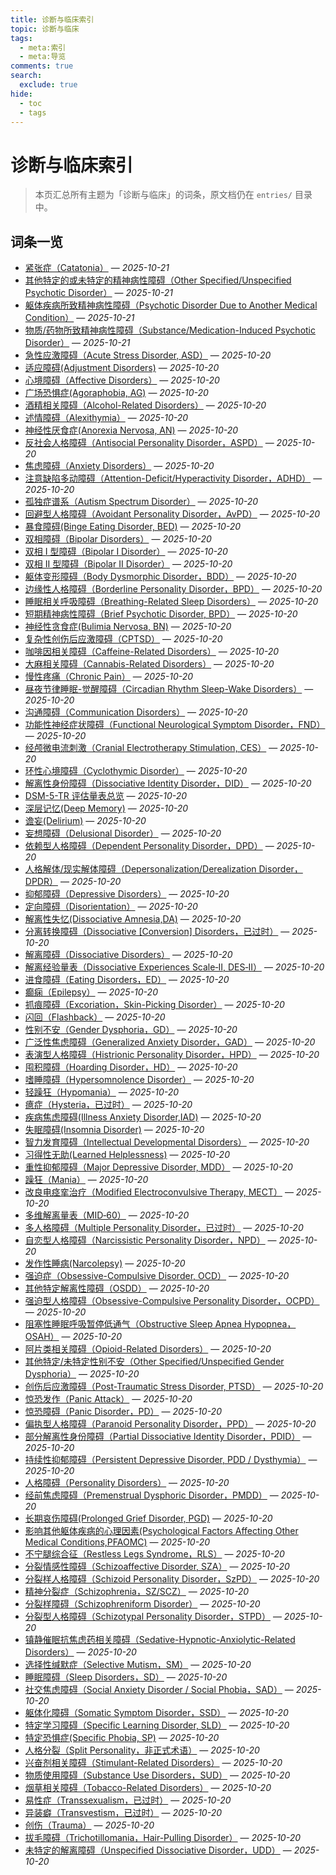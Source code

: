 ```yaml
---
title: 诊断与临床索引
topic: 诊断与临床
tags:
  - meta:索引
  - meta:导览
comments: true
search:
  exclude: true
hide:
  - toc
  - tags
---
```


# 诊断与临床索引

> 本页汇总所有主题为「诊断与临床」的词条，原文档仍在 `entries/` 目录中。

## 词条一览

- [紧张症（Catatonia）](Catatonia.md) — *2025-10-21*
- [其他特定的或未特定的精神病性障碍（Other Specified/Unspecified Psychotic Disorder）](Other-Specified-or-Unspecified-Psychotic-Disorder.md) — *2025-10-21*
- [躯体疾病所致精神病性障碍（Psychotic Disorder Due to Another Medical Condition）](Psychotic-Disorder-Due-to-Another-Medical-Condition.md) — *2025-10-21*
- [物质/药物所致精神病性障碍（Substance/Medication-Induced Psychotic Disorder）](Substance-Medication-Induced-Psychotic-Disorder.md) — *2025-10-21*
- [急性应激障碍（Acute Stress Disorder, ASD）](Acute-Stress-Disorder-ASD.md) — *2025-10-20*
- [适应障碍(Adjustment Disorders)](Adjustment-Disorders.md) — *2025-10-20*
- [心境障碍（Affective Disorders）](Affective-Disorders.md) — *2025-10-20*
- [广场恐惧症(Agoraphobia, AG)](Agoraphobia.md) — *2025-10-20*
- [酒精相关障碍（Alcohol-Related Disorders）](Alcohol-Related-Disorders.md) — *2025-10-20*
- [述情障碍（Alexithymia）](Alexithymia.md) — *2025-10-20*
- [神经性厌食症(Anorexia Nervosa, AN)](Anorexia-Nervosa.md) — *2025-10-20*
- [反社会人格障碍（Antisocial Personality Disorder，ASPD）](Antisocial-Personality-Disorder-ASPD.md) — *2025-10-20*
- [焦虑障碍（Anxiety Disorders）](Anxiety-Disorders.md) — *2025-10-20*
- [注意缺陷多动障碍（Attention-Deficit/Hyperactivity Disorder，ADHD）](Attention-Deficit-Hyperactivity-Disorder-ADHD.md) — *2025-10-20*
- [孤独症谱系（Autism Spectrum Disorder）](Autism-Spectrum-Disorder.md) — *2025-10-20*
- [回避型人格障碍（Avoidant Personality Disorder，AvPD）](Avoidant-Personality-Disorder-AvPD.md) — *2025-10-20*
- [暴食障碍(Binge Eating Disorder, BED)](Binge-Eating-Disorder.md) — *2025-10-20*
- [双相障碍（Bipolar Disorders）](Bipolar-Disorders.md) — *2025-10-20*
- [双相 I 型障碍（Bipolar I Disorder）](Bipolar-I-Disorder.md) — *2025-10-20*
- [双相 II 型障碍（Bipolar II Disorder）](Bipolar-II-Disorder.md) — *2025-10-20*
- [躯体变形障碍（Body Dysmorphic Disorder，BDD）](Body-Dysmorphic-Disorder.md) — *2025-10-20*
- [边缘性人格障碍（Borderline Personality Disorder，BPD）](Borderline-Personality-Disorder-BPD.md) — *2025-10-20*
- [睡眠相关呼吸障碍（Breathing-Related Sleep Disorders）](Breathing-Related-Sleep-Disorders.md) — *2025-10-20*
- [短期精神病性障碍（Brief Psychotic Disorder, BPD）](Brief-Psychotic-Disorder.md) — *2025-10-20*
- [神经性贪食症(Bulimia Nervosa, BN)](Bulimia-Nervosa.md) — *2025-10-20*
- [复杂性创伤后应激障碍（CPTSD）](CPTSD.md) — *2025-10-20*
- [咖啡因相关障碍（Caffeine-Related Disorders）](Caffeine-Related-Disorders.md) — *2025-10-20*
- [大麻相关障碍（Cannabis-Related Disorders）](Cannabis-Related-Disorders.md) — *2025-10-20*
- [慢性疼痛（Chronic Pain）](Chronic-Pain.md) — *2025-10-20*
- [昼夜节律睡眠-觉醒障碍（Circadian Rhythm Sleep-Wake Disorders）](Circadian-Rhythm-Sleep-Wake-Disorders.md) — *2025-10-20*
- [沟通障碍（Communication Disorders）](Communication-Disorders.md) — *2025-10-20*
- [功能性神经症状障碍（Functional Neurological Symptom Disorder，FND）](Conversion-Disorder-FND.md) — *2025-10-20*
- [经颅微电流刺激（Cranial Electrotherapy Stimulation, CES）](Cranial-Electrotherapy-Stimulation-CES.md) — *2025-10-20*
- [环性心境障碍（Cyclothymic Disorder）](Cyclothymic-Disorder.md) — *2025-10-20*
- [解离性身份障碍（Dissociative Identity Disorder，DID）](DID.md) — *2025-10-20*
- [DSM-5-TR 评估量表总览](DSM-5TR-Scales.md) — *2025-10-20*
- [深层记忆(Deep Memory)](Deep-Memory.md) — *2025-10-20*
- [谵妄(Delirium)](Delirium.md) — *2025-10-20*
- [妄想障碍（Delusional Disorder）](Delusional-Disorder.md) — *2025-10-20*
- [依赖型人格障碍（Dependent Personality Disorder，DPD）](Dependent-Personality-Disorder-DPD.md) — *2025-10-20*
- [人格解体/现实解体障碍（Depersonalization/Derealization Disorder，DPDR）](Depersonalization-Derealization-Disorder-DPDR.md) — *2025-10-20*
- [抑郁障碍（Depressive Disorders）](Depressive-Disorders.md) — *2025-10-20*
- [定向障碍（Disorientation）](Disorientation.md) — *2025-10-20*
- [解离性失忆(Dissociative Amnesia,DA)](Dissociative-Amnesia-DA.md) — *2025-10-20*
- [分离转换障碍（Dissociative [Conversion] Disorders，已过时）](Dissociative-Conversion-Disorder-Obsolete.md) — *2025-10-20*
- [解离障碍（Dissociative Disorders）](Dissociative-Disorders.md) — *2025-10-20*
- [解离经验量表（Dissociative Experiences Scale‑II, DES‑II）](Dissociative-Experiences-Scale-DES-II.md) — *2025-10-20*
- [进食障碍（Eating Disorders，ED）](Eating-Disorders-ED.md) — *2025-10-20*
- [癫痫（Epilepsy）](Epilepsy.md) — *2025-10-20*
- [抓痕障碍（Excoriation，Skin-Picking Disorder）](Excoriation-Skin-Picking-Disorder.md) — *2025-10-20*
- [闪回（Flashback）](Flashback.md) — *2025-10-20*
- [性别不安（Gender Dysphoria，GD）](Gender-Dysphoria-GD.md) — *2025-10-20*
- [广泛性焦虑障碍（Generalized Anxiety Disorder，GAD）](Generalized-Anxiety-Disorder-GAD.md) — *2025-10-20*
- [表演型人格障碍（Histrionic Personality Disorder，HPD）](Histrionic-Personality-Disorder-HPD.md) — *2025-10-20*
- [囤积障碍（Hoarding Disorder，HD）](Hoarding-Disorder.md) — *2025-10-20*
- [嗜睡障碍（Hypersomnolence Disorder）](Hypersomnolence-Disorder.md) — *2025-10-20*
- [轻躁狂（Hypomania）](Hypomania.md) — *2025-10-20*
- [癔症（Hysteria，已过时）](Hysteria.md) — *2025-10-20*
- [疾病焦虑障碍(Illness Anxiety Disorder,IAD)](Illness-Anxiety-Disorder.md) — *2025-10-20*
- [失眠障碍(Insomnia Disorder)](Insomnia-Disorder.md) — *2025-10-20*
- [智力发育障碍（Intellectual Developmental Disorders）](Intellectual-Developmental-Disorders.md) — *2025-10-20*
- [习得性无助(Learned Helplessness)](Learned-Helplessness.md) — *2025-10-20*
- [重性抑郁障碍（Major Depressive Disorder, MDD）](Major-Depressive-Disorder-MDD.md) — *2025-10-20*
- [躁狂（Mania）](Mania.md) — *2025-10-20*
- [改良电痉挛治疗（Modified Electroconvulsive Therapy, MECT）](Modified-Electroconvulsive-Therapy-MECT.md) — *2025-10-20*
- [多维解离量表（MID‑60）](Multidimensional-Inventory-of-Dissociation-MID-60.md) — *2025-10-20*
- [多人格障碍（Multiple Personality Disorder，已过时）](Multiple-Personality-Disorder-Obsolete.md) — *2025-10-20*
- [自恋型人格障碍（Narcissistic Personality Disorder，NPD）](Narcissistic-Personality-Disorder-NPD.md) — *2025-10-20*
- [发作性睡病(Narcolepsy)](Narcolepsy.md) — *2025-10-20*
- [强迫症（Obsessive-Compulsive Disorder, OCD）](OCD.md) — *2025-10-20*
- [其他特定解离性障碍（OSDD）](OSDD.md) — *2025-10-20*
- [强迫型人格障碍（Obsessive-Compulsive Personality Disorder，OCPD）](Obsessive-Compulsive-Personality-Disorder-OCPD.md) — *2025-10-20*
- [阻塞性睡眠呼吸暂停低通气（Obstructive Sleep Apnea Hypopnea，OSAH）](Obstructive-Sleep-Apnea-Hypopnea.md) — *2025-10-20*
- [阿片类相关障碍（Opioid-Related Disorders）](Opioid-Related-Disorders.md) — *2025-10-20*
- [其他特定/未特定性别不安（Other Specified/Unspecified Gender Dysphoria）](Other-Specified-Unspecified-Gender-Dysphoria.md) — *2025-10-20*
- [创伤后应激障碍（Post-Traumatic Stress Disorder, PTSD）](PTSD.md) — *2025-10-20*
- [惊恐发作（Panic Attack）](Panic-Attack.md) — *2025-10-20*
- [惊恐障碍（Panic Disorder，PD）](Panic-Disorder.md) — *2025-10-20*
- [偏执型人格障碍（Paranoid Personality Disorder，PPD）](Paranoid-Personality-Disorder-PPD.md) — *2025-10-20*
- [部分解离性身份障碍（Partial Dissociative Identity Disorder，PDID）](Partial-Dissociative-Identity-Disorder-PDID.md) — *2025-10-20*
- [持续性抑郁障碍（Persistent Depressive Disorder, PDD / Dysthymia）](Persistent-Depressive-Disorder-PDD.md) — *2025-10-20*
- [人格障碍（Personality Disorders）](Personality-Disorders.md) — *2025-10-20*
- [经前焦虑障碍（Premenstrual Dysphoric Disorder，PMDD）](Premenstrual-Dysphoric-Disorder.md) — *2025-10-20*
- [长期哀伤障碍(Prolonged Grief Disorder, PGD)](Prolonged-Grief-Disorder.md) — *2025-10-20*
- [影响其他躯体疾病的心理因素(Psychological Factors Affecting Other Medical Conditions,PFAOMC)](Psychological-Factors-Affecting-Other-Medical-Conditions.md) — *2025-10-20*
- [不宁腿综合征（Restless Legs Syndrome，RLS）](Restless-Legs-Syndrome.md) — *2025-10-20*
- [分裂情感性障碍（Schizoaffective Disorder, SZA）](Schizoaffective-Disorder.md) — *2025-10-20*
- [分裂样人格障碍（Schizoid Personality Disorder，SzPD）](Schizoid-Personality-Disorder-SzPD.md) — *2025-10-20*
- [精神分裂症（Schizophrenia，SZ/SCZ）](Schizophrenia-SZ.md) — *2025-10-20*
- [分裂样障碍（Schizophreniform Disorder）](Schizophreniform-Disorder.md) — *2025-10-20*
- [分裂型人格障碍（Schizotypal Personality Disorder，STPD）](Schizotypal-Personality-Disorder-STPD.md) — *2025-10-20*
- [镇静催眠抗焦虑药相关障碍（Sedative-Hypnotic-Anxiolytic-Related Disorders）](Sedative-Hypnotic-Anxiolytic-Related-Disorders.md) — *2025-10-20*
- [选择性缄默症（Selective Mutism，SM）](Selective-Mutism.md) — *2025-10-20*
- [睡眠障碍（Sleep Disorders，SD）](Sleep-Disorders-SD.md) — *2025-10-20*
- [社交焦虑障碍（Social Anxiety Disorder / Social Phobia，SAD）](Social-Anxiety-Disorder.md) — *2025-10-20*
- [躯体化障碍（Somatic Symptom Disorder，SSD）](Somatic-Symptom-Disorder-SSD.md) — *2025-10-20*
- [特定学习障碍（Specific Learning Disorder, SLD）](Specific-Learning-Disorder.md) — *2025-10-20*
- [特定恐惧症(Specific Phobia, SP)](Specific-Phobia.md) — *2025-10-20*
- [人格分裂（Split Personality，非正式术语）](Split-Personality.md) — *2025-10-20*
- [兴奋剂相关障碍（Stimulant-Related Disorders）](Stimulant-Related-Disorders.md) — *2025-10-20*
- [物质使用障碍（Substance Use Disorders，SUD）](Substance-Use-Disorders-SUD.md) — *2025-10-20*
- [烟草相关障碍（Tobacco-Related Disorders）](Tobacco-Related-Disorders.md) — *2025-10-20*
- [易性症（Transsexualism，已过时）](Transsexualism-Obsolete.md) — *2025-10-20*
- [异装癖（Transvestism，已过时）](Transvestism-Obsolete.md) — *2025-10-20*
- [创伤（Trauma）](Trauma.md) — *2025-10-20*
- [拔毛障碍（Trichotillomania，Hair-Pulling Disorder）](Trichotillomania-Hair-Pulling-Disorder.md) — *2025-10-20*
- [未特定的解离障碍（Unspecified Dissociative Disorder，UDD）](Unspecified-Dissociative-Disorder-UDD.md) — *2025-10-20*
